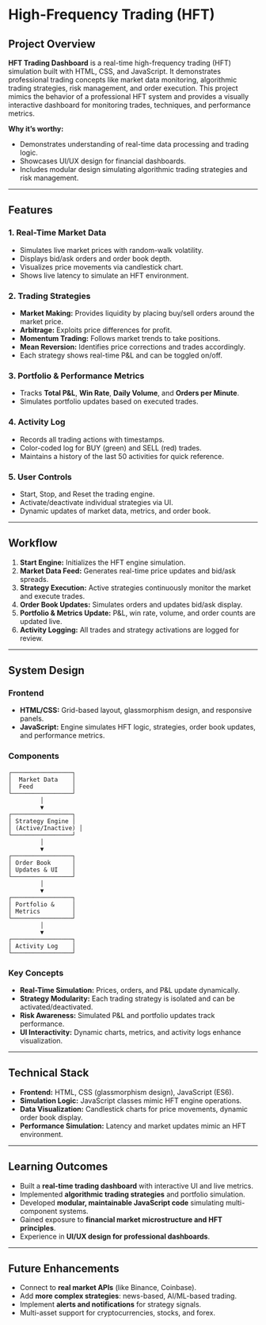 # High-Frequency Trading (HFT)

## Project Overview

**HFT Trading Dashboard** is a real-time high-frequency trading (HFT) simulation built with HTML, CSS, and JavaScript. It demonstrates professional trading concepts like market data monitoring, algorithmic trading strategies, risk management, and order execution. This project mimics the behavior of a professional HFT system and provides a visually interactive dashboard for monitoring trades, techniques, and performance metrics.

**Why it’s worthy:**

* Demonstrates understanding of real-time data processing and trading logic.
* Showcases UI/UX design for financial dashboards.
* Includes modular design simulating algorithmic trading strategies and risk management.

---

## Features

### 1. Real-Time Market Data

* Simulates live market prices with random-walk volatility.
* Displays bid/ask orders and order book depth.
* Visualizes price movements via candlestick chart.
* Shows live latency to simulate an HFT environment.

### 2. Trading Strategies

* **Market Making:** Provides liquidity by placing buy/sell orders around the market price.
* **Arbitrage:** Exploits price differences for profit.
* **Momentum Trading:** Follows market trends to take positions.
* **Mean Reversion:** Identifies price corrections and trades accordingly.
* Each strategy shows real-time P&L and can be toggled on/off.

### 3. Portfolio & Performance Metrics

* Tracks **Total P&L**, **Win Rate**, **Daily Volume**, and **Orders per Minute**.
* Simulates portfolio updates based on executed trades.

### 4. Activity Log

* Records all trading actions with timestamps.
* Color-coded log for BUY (green) and SELL (red) trades.
* Maintains a history of the last 50 activities for quick reference.

### 5. User Controls

* Start, Stop, and Reset the trading engine.
* Activate/deactivate individual strategies via UI.
* Dynamic updates of market data, metrics, and order book.

---

## Workflow

1. **Start Engine:** Initializes the HFT engine simulation.
2. **Market Data Feed:** Generates real-time price updates and bid/ask spreads.
3. **Strategy Execution:** Active strategies continuously monitor the market and execute trades.
4. **Order Book Updates:** Simulates orders and updates bid/ask display.
5. **Portfolio & Metrics Update:** P&L, win rate, volume, and order counts are updated live.
6. **Activity Logging:** All trades and strategy activations are logged for review.

---

## System Design

### Frontend

* **HTML/CSS:** Grid-based layout, glassmorphism design, and responsive panels.
* **JavaScript:** Engine simulates HFT logic, strategies, order book updates, and performance metrics.

### Components

```
┌─────────────────┐
│  Market Data    │
│  Feed           │
└─────────────────┘
         │
         ▼
┌─────────────────┐
│ Strategy Engine │
│ (Active/Inactive) │
└─────────────────┘
         │
         ▼
┌─────────────────┐
│ Order Book      │
│ Updates & UI    │
└─────────────────┘
         │
         ▼
┌─────────────────┐
│ Portfolio &     │
│ Metrics         │
└─────────────────┘
         │
         ▼
┌─────────────────┐
│ Activity Log    │
└─────────────────┘
```

### Key Concepts

* **Real-Time Simulation:** Prices, orders, and P&L update dynamically.
* **Strategy Modularity:** Each trading strategy is isolated and can be activated/deactivated.
* **Risk Awareness:** Simulated P&L and portfolio updates track performance.
* **UI Interactivity:** Dynamic charts, metrics, and activity logs enhance visualization.

---

## Technical Stack

* **Frontend:** HTML, CSS (glassmorphism design), JavaScript (ES6).
* **Simulation Logic:** JavaScript classes mimic HFT engine operations.
* **Data Visualization:** Candlestick charts for price movements, dynamic order book display.
* **Performance Simulation:** Latency and market updates mimic an HFT environment.

---

## Learning Outcomes

* Built a **real-time trading dashboard** with interactive UI and live metrics.
* Implemented **algorithmic trading strategies** and portfolio simulation.
* Developed **modular, maintainable JavaScript code** simulating multi-component systems.
* Gained exposure to **financial market microstructure and HFT principles**.
* Experience in **UI/UX design for professional dashboards**.

---

## Future Enhancements

* Connect to **real market APIs** (like Binance, Coinbase).
* Add **more complex strategies**: news-based, AI/ML-based trading.
* Implement **alerts and notifications** for strategy signals.
* Multi-asset support for cryptocurrencies, stocks, and forex.

